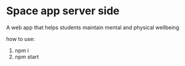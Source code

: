 # Space app server side

A web app that helps students maintain mental and physical wellbeing

how to use:
1. npm i
2. npm start

